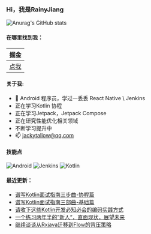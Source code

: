 ### Hi，我是RainyJiang

![Anurag's GitHub stats](https://github-readme-stats.vercel.app/api?username=RainyJiang22&bg_color=30,C2FFD8,465EFB&title_color=fff&text_color=fff)

#### 在哪里找到我：

|                            掘金                            |
| :--------------------------------------------------------: |
| [点我](https://juejin.cn/user/2287404300943566) |


#### 关于我:
- 🙋 Android 程序员，学过一丢丢 React Native \ Jenkins
- 正在学习Kotlin 协程
- 正在学习Jetpack，Jetpack Compose
- 正在研究性能优化相关领域
- 不断学习提升中
- 📫 jackytallow@qq.com

#### 技能点

![Android](https://img.shields.io/badge/Android-%2335495e.svg?style=for-the-badge&logo=Android&logoColor=%FF35D06D)
![Jenkins](https://img.shields.io/badge/Jenkins-%2335495e.svg?style=for-the-badge&logo=jenkins&logoColor=%FFC62327)
![Kotlin](https://img.shields.io/badge/Kotlin-%2335495e.svg?style=for-the-badge&logo=kotlin&logoColor=%FFFCBF40)

#### 最近更新：
<!-- BLOG-POST-LIST:START -->
- [谱写Kotlin面试指南三步曲-协程篇](https://juejin.cn/post/7220235452292137019)
- [谱写Kotlin面试指南三部曲-基础篇](https://juejin.cn/post/7213582722329952312)
- [请收下这些Kotlin开发必知必会的编码实践方式](https://juejin.cn/post/7202970020233134140)
- [一个练习两年半的”新人“，直面现状，展望未来](https://juejin.cn/post/7178653901413941306)
- [继续谈谈从Rxjava迁移到Flow的背压策略](https://juejin.cn/post/7177935139853303865)
<!-- BLOG-POST-LIST:END -->

